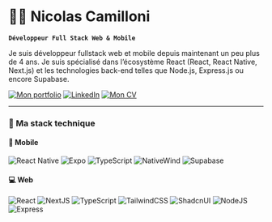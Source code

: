 # 🏄‍♂️ Nicolas Camilloni

**`Développeur Full Stack Web & Mobile`**

Je suis développeur fullstack web et mobile depuis maintenant un peu plus de 4 ans. Je suis spécialisé dans l’écosystème React (React, React Native, Next.js) et les technologies back-end telles que Node.js, Express.js ou encore Supabase.

[![Mon portfolio](https://custom-icon-badges.demolab.com/badge/-Mon_Portfolio-f0465a?style=for-the-badge&logo=koa-portfolio&logoColor=white)](https://www.nicolascamilloni.com")
[![LinkedIn](https://custom-icon-badges.demolab.com/badge/-LinkedIn-f0465a?style=for-the-badge&logo=koa-linkedin&logoColor=white)](https://www.linkedin.com/in/nicolas-camilloni/)
[![Mon CV](https://custom-icon-badges.demolab.com/badge/-Mon_CV-f0465a?style=for-the-badge&logo=koa-cv&logoColor=white)](https://www.nicolascamilloni.com/CV_Dev_Mobile_Nicolas_Camilloni.pdf)

---

### 🧰 Ma stack technique

#### 📱 Mobile

![React Native](https://img.shields.io/badge/react_native-%2320232a.svg?style=for-the-badge&logo=react&logoColor=%2361DAFB)
![Expo](https://img.shields.io/badge/expo-%23FFFFFF.svg?style=for-the-badge&logo=expo&logoColor=%23262626)
![TypeScript](https://img.shields.io/badge/typescript-%23007ACC.svg?style=for-the-badge&logo=typescript&logoColor=white)
![NativeWind](https://img.shields.io/badge/nativewind-%2338B2AC.svg?style=for-the-badge&logo=tailwind-css&logoColor=white)
![Supabase](https://img.shields.io/badge/supabase-%23262626.svg?style=for-the-badge&logo=supabase)


#### 💻 Web

![React](https://img.shields.io/badge/react-%2320232a.svg?style=for-the-badge&logo=react&logoColor=%2361DAFB)
![NextJS](https://img.shields.io/badge/nextjs-%23000000.svg?style=for-the-badge&logo=next.js&logoColor=%23FFFFFF)
![TypeScript](https://img.shields.io/badge/typescript-%23007ACC.svg?style=for-the-badge&logo=typescript&logoColor=white)
![TailwindCSS](https://img.shields.io/badge/tailwindcss-%2338B2AC.svg?style=for-the-badge&logo=tailwind-css&logoColor=white)
![ShadcnUI](https://img.shields.io/badge/shadcnui-%23262626.svg?style=for-the-badge&logo=shadcnui&logoColor=white)
![NodeJS](https://img.shields.io/badge/nodejs-%235FA04E.svg?style=for-the-badge&logo=nodedotjs&logoColor=%23FFFFFF)
![Express](https://img.shields.io/badge/express-%23FFFFFF.svg?style=for-the-badge&logo=express&logoColor=%23000000)
